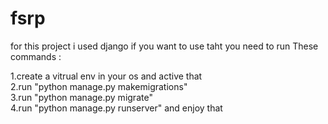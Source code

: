 # fsrp
for this project i used django 
if you want to use taht you need to run These commands :

1.create a vitrual env in your os and active that<br/>
2.run "python manage.py makemigrations"<br/>
3.run "python manage.py migrate"<br/>
4.run "python manage.py runserver" and enjoy that<br/>